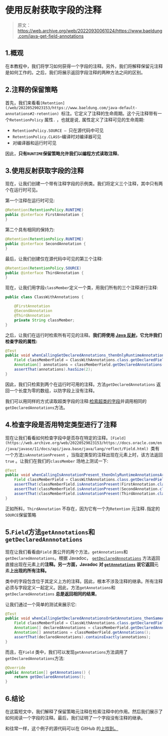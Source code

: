 # 使用反射获取字段的注释

> 原文：<https://web.archive.org/web/20220930061024/https://www.baeldung.com/java-get-field-annotations>

## 1.概观

在本教程中，我们将学习如何获得一个字段的注释。另外，我们将解释保留元注释是如何工作的。之后，我们将展示返回字段注释的两种方法之间的区别。

## 2.注释的保留策略

首先，我们来看看`[Retention](/web/20220529023153/https://www.baeldung.com/java-default-annotations#2-retention) `标注。它定义了注释的生命周期。这个元注释带有一个`RetentionPolicy` 属性`.` ，也就是说`,` 属性定义了注释可见的生命周期:

*   `RetentionPolicy.SOURCE – `只在源代码中可见
*   `RetentionPolicy.CLASS`–编译时对编译器可见
*   对编译器和运行时可见

因此，**只有`RUNTIME`保留策略允许我们以编程方式读取注释**。

## 3.使用反射获取字段的注释

现在，让我们创建一个带有注释字段的示例类。我们将定义三个注释，其中只有两个在运行时可见。

第一个注释在运行时可见:

```java
@Retention(RetentionPolicy.RUNTIME)
public @interface FirstAnnotation {
}
```

第二个具有相同的保持力:

```java
@Retention(RetentionPolicy.RUNTIME)
public @interface SecondAnnotation {
}
```

最后，让我们创建仅在源代码中可见的第三个注释:

```java
@Retention(RetentionPolicy.SOURCE)
public @interface ThirdAnnotation {
}
```

现在，让我们用字段`classMember`定义一个类，用我们所有的三个注释进行注释:

```java
public class ClassWithAnnotations {

    @FirstAnnotation
    @SecondAnnotation
    @ThirdAnnotation
    private String classMember;
}
```

之后，让我们在运行时检索所有可见的注释。**我们将使用 [Java 反射](/web/20220529023153/https://www.baeldung.com/java-reflection)，它允许我们检查字段的属性:**

```java
@Test
public void whenCallingGetDeclaredAnnotations_thenOnlyRuntimeAnnotationsAreAvailable() throws NoSuchFieldException {
    Field classMemberField = ClassWithAnnotations.class.getDeclaredField("classMember");
    Annotation[] annotations = classMemberField.getDeclaredAnnotations();
    assertThat(annotations).hasSize(2);
}
```

因此，我们只检索到两个在运行时可用的注释。方法`getDeclaredAnnotations` 返回一个长度为零的数组，以防字段上没有注释。

我们可以用同样的方式读取超类字段的注释:[检索超类的字段](/web/20220529023153/https://www.baeldung.com/java-reflection-class-fields#inherited)并调用相同的`getDeclaredAnnotations`方法。

## 4.检查字段是否用特定类型进行了注释

现在让我们看看如何检查字段中是否存在特定的注释。`[Field](https://web.archive.org/web/20220529023153/https://docs.oracle.com/en/java/javase/11/docs/api/java.base/java/lang/reflect/Field.html) `类有一个方法`isAnnotationPresent` ，当指定类型的注释出现在元素上时，该方法返回`true` 。让我们在我们的`classMember` 场地上测试一下:

```java
@Test
public void whenCallingIsAnnotationPresent_thenOnlyRuntimeAnnotationsAreAvailable() throws NoSuchFieldException {
    Field classMemberField = ClassWithAnnotations.class.getDeclaredField("classMember");
    assertThat(classMemberField.isAnnotationPresent(FirstAnnotation.class)).isTrue();
    assertThat(classMemberField.isAnnotationPresent(SecondAnnotation.class)).isTrue();
    assertThat(classMemberField.isAnnotationPresent(ThirdAnnotation.class)).isFalse();
}
```

正如所料，`ThirdAnnotation` 不存在，因为它有一个为`Retention` 元注释`.`指定的`SOURCE`保留策略

## 5.`Field`方法`getAnnotations`和`getDeclaredAnnnotations`

现在让我们看看由`Field` 类公开的两个方法，`getAnnotations`和`getDeclaredAnnotations`。根据 Javadoc， [`getDeclaredAnnotations`](https://web.archive.org/web/20220529023153/https://docs.oracle.com/en/java/javase/11/docs/api/java.base/java/lang/reflect/AccessibleObject.html#getDeclaredAnnotations()) 方法返回直接出现在元素上的**注释。另一方面，Javadoc 对 [`getAnnotations`](https://web.archive.org/web/20220529023153/https://docs.oracle.com/en/java/javase/11/docs/api/java.base/java/lang/reflect/AccessibleObject.html#getAnnotations()) 说它返回**元素**上出现的所有注释。**

类中的字段包含位于其定义上方的注释。因此，根本不涉及注释的继承。所有注释必须与字段定义一起定义。因此，方法`getAnnotations`和`getDeclaredAnnotations` **总是返回相同的结果**。

让我们通过一个简单的测试来展示它:

```java
@Test
public void whenCallingGetDeclaredAnnotationsOrGetAnnotations_thenSameAnnotationsAreReturned() throws NoSuchFieldException {
    Field classMemberField = ClassWithAnnotations.class.getDeclaredField("classMember");
    Annotation[] declaredAnnotations = classMemberField.getDeclaredAnnotations();
    Annotation[] annotations = classMemberField.getAnnotations();
    assertThat(declaredAnnotations).containsExactly(annotations);
}
```

而且，在`Field` 类中，我们可以发现`getAnnotations`方法调用了`getDeclaredAnnotations`方法:

```java
@Override
public Annotation[] getAnnotations() {
    return getDeclaredAnnotations();
}
```

## 6.结论

在这篇短文中，我们解释了保留策略元注释在检索注释中的作用。然后我们展示了如何阅读一个字段的注释。最后，我们证明了一个字段没有注释的继承。

和往常一样，这个例子的源代码可以在 GitHub 的[上找到。](https://web.archive.org/web/20220529023153/https://github.com/eugenp/tutorials/tree/master/core-java-modules/core-java-annotations)